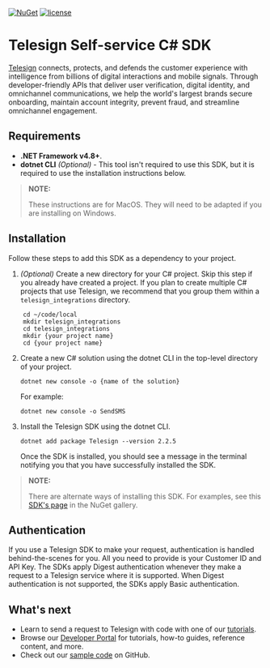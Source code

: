 ﻿[![NuGet](https://img.shields.io/nuget/v/Telesign.svg)](https://www.nuget.org/packages/Telesign) [![license](https://img.shields.io/pypi/l/telesign.svg)](https://github.com/TeleSign/python_telesign/blob/master/LICENSE.txt)

# Telesign Self-service C# SDK

[Telesign](https://telesign.com) connects, protects, and defends the customer experience with intelligence from billions of digital interactions and mobile signals. Through developer-friendly APIs that deliver user verification, digital identity, and omnichannel communications, we help the world's largest brands secure onboarding, maintain account integrity, prevent fraud, and streamline omnichannel engagement.

## Requirements

* **.NET Framework v4.8+**.
* **dotnet CLI** *(Optional)* - This tool isn't required to use this SDK, but it is required to use the installation instructions below.  

> **NOTE:**
>
> These instructions are for MacOS. They will need to be adapted if you are installing on Windows.

## Installation

Follow these steps to add this SDK as a dependency to your project.

1. *(Optional)* Create a new directory for your C# project. Skip this step if you already have created a project. If you plan to create multiple C# projects that use Telesign, we recommend that you group them within a `telesign_integrations` directory.

```
    cd ~/code/local
    mkdir telesign_integrations
    cd telesign_integrations
    mkdir {your project name}
    cd {your project name}
```

2. Create a new C# solution using the dotnet CLI in the top-level directory of your project.

   `dotnet new console -o {name of the solution}`

   For example:

    `dotnet new console -o SendSMS`

3. Install the Telesign SDK using the dotnet CLI. 

   `dotnet add package Telesign --version 2.2.5`

   Once the SDK is installed, you should see a message in the terminal notifying you that you have successfully installed the SDK.

> **NOTE:**
> 
> There are alternate ways of installing this SDK. For examples, see this [SDK's page](https://www.nuget.org/packages/Telesign) in the NuGet gallery.

## Authentication

If you use a Telesign SDK to make your request, authentication is handled behind-the-scenes for you. All you need to provide is your Customer ID and API Key. The SDKs apply Digest authentication whenever they make a request to a Telesign service where it is supported. When Digest authentication is not supported, the SDKs apply Basic authentication.

## What's next

* Learn to send a request to Telesign with code with one of our [tutorials](https://developer.telesign.com/enterprise/docs/tutorials).  
* Browse our [Developer Portal](https://developer.telesign.com) for tutorials, how-to guides, reference content, and more.
* Check out our [sample code](https://github.com/TeleSign/sample_code) on GitHub.
